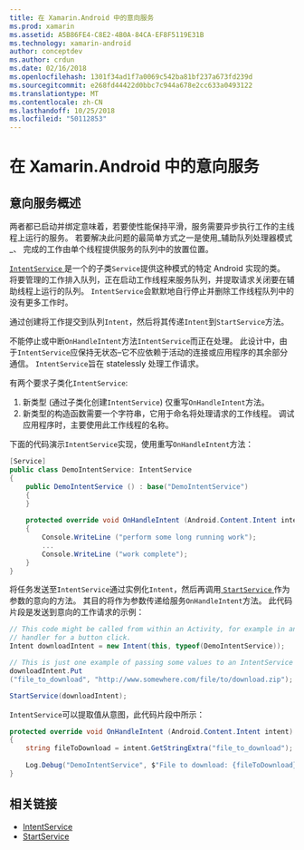 ```yaml
---
title: 在 Xamarin.Android 中的意向服务
ms.prod: xamarin
ms.assetid: A5B86FE4-C8E2-4B0A-84CA-EF8F5119E31B
ms.technology: xamarin-android
author: conceptdev
ms.author: crdun
ms.date: 02/16/2018
ms.openlocfilehash: 1301f34ad1f7a0069c542ba81bf237a673fd239d
ms.sourcegitcommit: e268fd44422d0bbc7c944a678e2cc633a0493122
ms.translationtype: MT
ms.contentlocale: zh-CN
ms.lasthandoff: 10/25/2018
ms.locfileid: "50112853"
---
```

# <a name="intent-services-in-xamarinandroid"></a>在 Xamarin.Android 中的意向服务

## <a name="intent-services-overview"></a>意向服务概述

两者都已启动并绑定意味着，若要使性能保持平滑，服务需要异步执行工作的主线程上运行的服务。 若要解决此问题的最简单方式之一是使用_辅助队列处理器模式_、 完成的工作由单个线程提供服务的队列中的放置位置。 

[ `IntentService` ](https://developer.xamarin.com/api/type/Android.App.IntentService/)是一个的子类`Service`提供这种模式的特定 Android 实现的类。 将要管理的工作排入队列，正在启动工作线程来服务队列，并提取请求关闭要在辅助线程上运行的队列。 `IntentService`会默默地自行停止并删除工作线程队列中的没有更多工作时。
 
通过创建将工作提交到队列`Intent`，然后将其传递`Intent`到`StartService`方法。

不能停止或中断`OnHandleIntent`方法`IntentService`而正在处理。 此设计中，由于`IntentService`应保持无状态&ndash;它不应依赖于活动的连接或应用程序的其余部分通信。 `IntentService`旨在 statelessly 处理工作请求。

有两个要求子类化`IntentService`:

1. 新类型 (通过子类化创建`IntentService`) 仅重写`OnHandleIntent`方法。
2. 新类型的构造函数需要一个字符串，它用于命名将处理请求的工作线程。 调试应用程序时，主要使用此工作线程的名称。

下面的代码演示`IntentService`实现，使用重写`OnHandleIntent`方法：

```csharp
[Service]
public class DemoIntentService: IntentService
{
    public DemoIntentService () : base("DemoIntentService")
    {
    }
    
    protected override void OnHandleIntent (Android.Content.Intent intent)
    {
        Console.WriteLine ("perform some long running work");
        ...
        Console.WriteLine ("work complete");
    }
}
```

将任务发送至`IntentService`通过实例化`Intent`，然后再调用[ `StartService` ](https://developer.xamarin.com/api/member/Android.Content.Context.StartService/p/Android.Content.Intent/)作为参数的意向的方法。 其目的将作为参数传递给服务`OnHandleIntent`方法。 此代码片段是发送到意向的工作请求的示例： 

```csharp
// This code might be called from within an Activity, for example in an event
// handler for a button click.
Intent downloadIntent = new Intent(this, typeof(DemoIntentService));

// This is just one example of passing some values to an IntentService via the Intent:
downloadIntent.Put
("file_to_download", "http://www.somewhere.com/file/to/download.zip");

StartService(downloadIntent);
```

`IntentService`可以提取值从意图，此代码片段中所示：  

```csharp
protected override void OnHandleIntent (Android.Content.Intent intent)
{
    string fileToDownload = intent.GetStringExtra("file_to_download");
    
    Log.Debug("DemoIntentService", $"File to download: {fileToDownload}.");
}
```


## <a name="related-links"></a>相关链接

- [IntentService](https://developer.xamarin.com/api/type/Android.App.IntentService/)
- [StartService](https://developer.xamarin.com/api/member/Android.Content.Context.StartService/p/Android.Content.Intent/)
